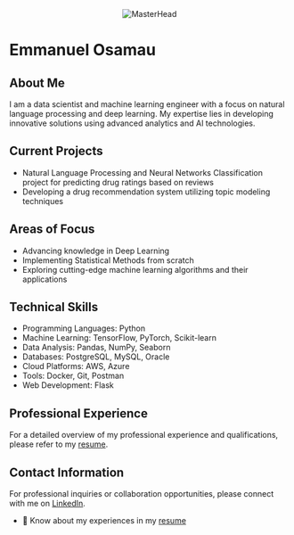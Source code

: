 <div align="center">
    <img src="https://github.com/EOsamau/Adhoc/blob/main/GithubHeader-ezgif.com-crop.gif" alt="MasterHead">
</div>

# Emmanuel Osamau

## About Me

I am a data scientist and machine learning engineer with a focus on natural language processing and deep learning. My expertise lies in developing innovative solutions using advanced analytics and AI technologies.

## Current Projects

- Natural Language Processing and Neural Networks Classification project for predicting drug ratings based on reviews
- Developing a drug recommendation system utilizing topic modeling techniques

## Areas of Focus

- Advancing knowledge in Deep Learning
- Implementing Statistical Methods from scratch
- Exploring cutting-edge machine learning algorithms and their applications

## Technical Skills

- Programming Languages: Python
- Machine Learning: TensorFlow, PyTorch, Scikit-learn
- Data Analysis: Pandas, NumPy, Seaborn
- Databases: PostgreSQL, MySQL, Oracle
- Cloud Platforms: AWS, Azure
- Tools: Docker, Git, Postman
- Web Development: Flask

## Professional Experience

For a detailed overview of my professional experience and qualifications, please refer to my [resume](https://github.com/EOsamau/Adhoc/blob/main/Resume_Emmanuel_Osamau.pdf).

## Contact Information

For professional inquiries or collaboration opportunities, please connect with me on [LinkedIn](https://www.linkedin.com/in/emmanuel-osamau-b593b275/).

- 📄 Know about my experiences in my [resume](https://github.com/EOsamau/Adhoc/blob/main/Resume_Emmanuel_Osamau.pdf)




